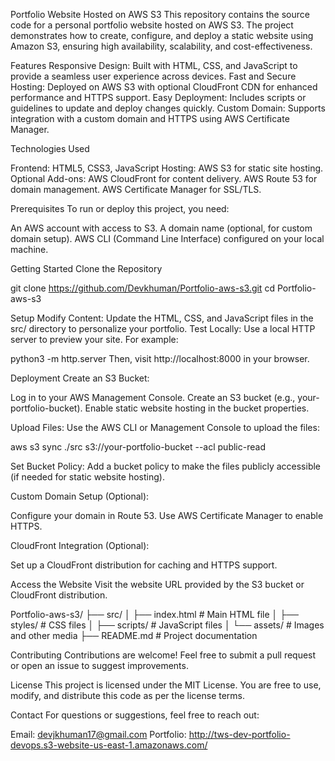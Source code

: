 Portfolio Website Hosted on AWS S3
This repository contains the source code for a personal portfolio website hosted on AWS S3. The project demonstrates how to create, configure, and deploy a static website using Amazon S3, ensuring high availability, scalability, and cost-effectiveness.

Features
Responsive Design: Built with HTML, CSS, and JavaScript to provide a seamless user experience across devices.
Fast and Secure Hosting: Deployed on AWS S3 with optional CloudFront CDN for enhanced performance and HTTPS support.
Easy Deployment: Includes scripts or guidelines to update and deploy changes quickly.
Custom Domain: Supports integration with a custom domain and HTTPS using AWS Certificate Manager.

Technologies Used

Frontend: HTML5, CSS3, JavaScript
Hosting: AWS S3 for static site hosting.
Optional Add-ons:
AWS CloudFront for content delivery.
AWS Route 53 for domain management.
AWS Certificate Manager for SSL/TLS.

Prerequisites
To run or deploy this project, you need:

An AWS account with access to S3.
A domain name (optional, for custom domain setup).
AWS CLI (Command Line Interface) configured on your local machine.

Getting Started
Clone the Repository

git clone https://github.com/Devkhuman/Portfolio-aws-s3.git
cd Portfolio-aws-s3

Setup
Modify Content: Update the HTML, CSS, and JavaScript files in the src/ directory to personalize your portfolio.
Test Locally: Use a local HTTP server to preview your site. For example:

python3 -m http.server
Then, visit http://localhost:8000 in your browser.

Deployment
Create an S3 Bucket:

Log in to your AWS Management Console.
Create an S3 bucket (e.g., your-portfolio-bucket).
Enable static website hosting in the bucket properties.

Upload Files: Use the AWS CLI or Management Console to upload the files:

aws s3 sync ./src s3://your-portfolio-bucket --acl public-read

Set Bucket Policy: Add a bucket policy to make the files publicly accessible (if needed for static website hosting).

Custom Domain Setup (Optional):

Configure your domain in Route 53.
Use AWS Certificate Manager to enable HTTPS.

CloudFront Integration (Optional):

Set up a CloudFront distribution for caching and HTTPS support.

Access the Website
Visit the website URL provided by the S3 bucket or CloudFront distribution.

Portfolio-aws-s3/
├── src/
│   ├── index.html         # Main HTML file
│   ├── styles/            # CSS files
│   ├── scripts/           # JavaScript files
│   └── assets/            # Images and other media
├── README.md              # Project documentation

Contributing
Contributions are welcome! Feel free to submit a pull request or open an issue to suggest improvements.

License
This project is licensed under the MIT License. You are free to use, modify, and distribute this code as per the license terms.

Contact
For questions or suggestions, feel free to reach out:

Email: devjkhuman17@gmail.com
Portfolio: http://tws-dev-portfolio-devops.s3-website-us-east-1.amazonaws.com/




